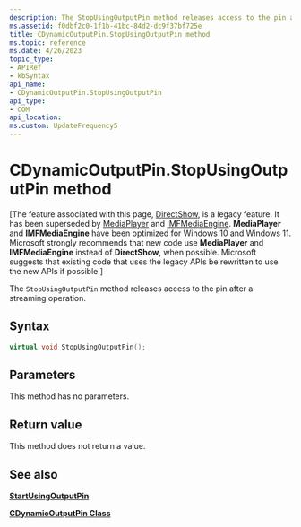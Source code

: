 ```yaml
---
description: The StopUsingOutputPin method releases access to the pin after a streaming operation.
ms.assetid: f0dbf2c0-1f1b-41bc-84d2-dc9f37bf725e
title: CDynamicOutputPin.StopUsingOutputPin method
ms.topic: reference
ms.date: 4/26/2023
topic_type: 
- APIRef
- kbSyntax
api_name: 
- CDynamicOutputPin.StopUsingOutputPin
api_type: 
- COM
api_location: 
ms.custom: UpdateFrequency5
---
```


# CDynamicOutputPin.StopUsingOutputPin method

\[The feature associated with this page, [DirectShow](/windows/win32/directshow/directshow), is a legacy feature. It has been superseded by [MediaPlayer](/uwp/api/Windows.Media.Playback.MediaPlayer) and [IMFMediaEngine](/windows/win32/api/mfmediaengine/nn-mfmediaengine-imfmediaengine). **MediaPlayer** and **IMFMediaEngine** have been optimized for Windows 10 and Windows 11. Microsoft strongly recommends that new code use **MediaPlayer** and **IMFMediaEngine** instead of **DirectShow**, when possible. Microsoft suggests that existing code that uses the legacy APIs be rewritten to use the new APIs if possible.\]

The `StopUsingOutputPin` method releases access to the pin after a streaming operation.

## Syntax


```C++
virtual void StopUsingOutputPin();
```



## Parameters

This method has no parameters.

## Return value

This method does not return a value.

## See also

<dl> <dt>

[**StartUsingOutputPin**](cdynamicoutputpin-startusingoutputpin.md)
</dt> <dt>

[**CDynamicOutputPin Class**](cdynamicoutputpin.md)
</dt> </dl>

 

 



